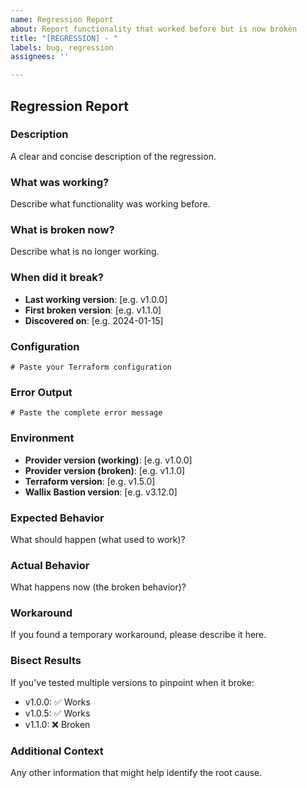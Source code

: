 ```yaml
---
name: Regression Report
about: Report functionality that worked before but is now broken
title: "[REGRESSION] - "
labels: bug, regression
assignees: ''

---
```


## Regression Report

### Description

A clear and concise description of the regression.

### What was working?

Describe what functionality was working before.

### What is broken now?

Describe what is no longer working.

### When did it break?

- **Last working version**: [e.g. v1.0.0]
- **First broken version**: [e.g. v1.1.0]
- **Discovered on**: [e.g. 2024-01-15]

### Configuration

```hcl
# Paste your Terraform configuration
```

### Error Output

```text
# Paste the complete error message
```

### Environment

- **Provider version (working)**: [e.g. v1.0.0]
- **Provider version (broken)**: [e.g. v1.1.0]
- **Terraform version**: [e.g. v1.5.0]
- **Wallix Bastion version**: [e.g. v3.12.0]

### Expected Behavior

What should happen (what used to work)?

### Actual Behavior

What happens now (the broken behavior)?

### Workaround

If you found a temporary workaround, please describe it here.

### Bisect Results

If you've tested multiple versions to pinpoint when it broke:

- v1.0.0: ✅ Works
- v1.0.5: ✅ Works  
- v1.1.0: ❌ Broken

### Additional Context

Any other information that might help identify the root cause.
